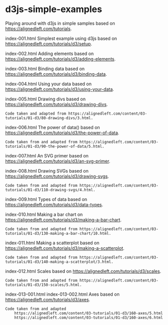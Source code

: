 # d3js-simple-examples
Playing around with d3js in simple samples based on https://alignedleft.com/tutorials.

index-001.html
    Simplest example using d3js based on https://alignedleft.com/tutorials/d3/setup.

index-002.html
    Adding elements based on https://alignedleft.com/tutorials/d3/adding-elements.

index-003.html
    Binding data based on https://alignedleft.com/tutorials/d3/binding-data.

index-004.html
    Using your data based on https://alignedleft.com/tutorials/d3/using-your-data.

index-005.html
    Drawing divs based on https://alignedleft.com/tutorials/d3/drawing-divs.

    Code taken and adapted from https://alignedleft.com/content/03-tutorials/01-d3/80-drawing-divs/3.html.

index-006.html
    The power of data() based on https://alignedleft.com/tutorials/d3/the-power-of-data.

    Code taken from and adapted from https://alignedleft.com/content/03-tutorials/01-d3/90-the-power-of-data/5.html.

index-007.html
    An SVG primer based on https://alignedleft.com/tutorials/d3/an-svg-primer.

index-008.html
    Drawing SVGs based on https://alignedleft.com/tutorials/d3/drawing-svgs.

    Code taken from and adapted from https://alignedleft.com/content/03-tutorials/01-d3/110-drawing-svgs/4.html.

index-009.html
    Types of data based on https://alignedleft.com/tutorials/d3/data-types.

index-010.html
    Making a bar chart on https://alignedleft.com/tutorials/d3/making-a-bar-chart.

    Code taken from and adapted from https://alignedleft.com/content/03-tutorials/01-d3/130-making-a-bar-chart/10.html.

index-011.html
    Making a scatterplot based on https://alignedleft.com/tutorials/d3/making-a-scatterplot.

    Code taken from and adapted from https://alignedleft.com/content/03-tutorials/01-d3/140-making-a-scatterplot/3.html.

index-012.html
    Scales based on https://alignedleft.com/tutorials/d3/scales.

    Code taken from and adapted from https://alignedleft.com/content/03-tutorials/01-d3/150-scales/5.html.

index-013-001.html
index-013-002.html
    Axes based on https://alignedleft.com/tutorials/d3/axes.

    Code taken from and adapted
        https://alignedleft.com/content/03-tutorials/01-d3/160-axes/5.html
        https://alignedleft.com/content/03-tutorials/01-d3/160-axes/6.html